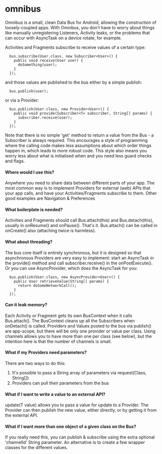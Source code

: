 omnibus
=======

Omnibus is a small, clean Data Bus for Android, allowing the construction of loosely-coupled apps.
With Omnibus, you don't have to worry about things like manually unregistering Listeners, Activity leaks, or the problems that can occur with AsyncTask on a device rotate, for example. 

Activities and Fragments subscribe to receive values of a certain type:
```
  bus.subscribe(User.class, new Subscriber<User>() {
    public void receive(User user) {
      doSomething(user);
    }
  });
```
and those values are published to the bus either by a simple publish:
```
  bus.publish(user);
```  
or via a Provider:
```
  bus.publish(User.class, new Provider<User>() {
    public void provide(Subscriber<T> subscriber, String[] params) {
      subscriber.receive(user);
    }
  });
```

Note that there is no simple 'get' method to return a value from the Bus - a Subscriber is always required. 
This encourages a style of programming where the calling code makes less assumptions about which order things happen in, which leads to more robust code.
This style also means you worry less about what is initialised when and you need less guard checks and flags.

#### Where would I use this?
Anywhere you need to share data between different parts of your app. The most common way is to implement Providers for external (web) APIs that your app calls, and have your Activities/Fragments subscribe to them.
Other good examples are Navigation & Preferences 

#### What boilerplate is needed?
Activities and Fragments should call Bus.attach(this) and Bus.detach(this), usually in onResume() and onPause(). That's it. Bus.attach() can be called in onCreate() also (attaching twice is harmless).

#### What about threading?
The bus core itself is entirely synchronous, but it is designed so that asynchronous Providers are very easy to implement: start an AsyncTask in the provide() method and call subscriber.receive() in the onPostExecute().
Or you can use AsyncProvider, which does the AsyncTask for you:
```
  bus.publish(User.class, new AsyncProvider<User>() {
    public User retrieveValue(String[] params) {
      return doSomeNetworkCall();
    }
  });  

```

#### Can it leak memory?
Each Activity or Fragment gets its own BusContext when it calls Bus.attach(). The BusContext cleans up all the Subscribers when onDetach() is called.
Providers and Values posted to the bus via publish() are app-scope, but there will be only one provider or value per class. Using channels allows you to have more than one per class (see below), but the intention here is that the number of channels is small.

#### What if my Providers need parameters?
There are two ways to do this:
1) It's possible to pass a String array of parameters via request(Class, String[])
2) Providers can pull their parameters from the bus

#### What if I want to write a value to an external API?
update(T value) allows you to pass a value for update to a Provider. The Provider can then publish the new value, either directly, or by getting it from the external API.

#### What if I want more than one object of a given class on the Bus?
If you really need this, you can publish & subscribe using the extra optional 'channelId' String parameter. An alternative is to create a few wrapper classes for the different values.




